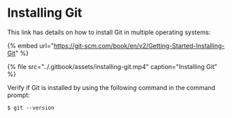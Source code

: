 # Installing Git

This link has details on how to install Git in multiple operating systems:

{% embed url="https://git-scm.com/book/en/v2/Getting-Started-Installing-Git" %}

{% file src="../.gitbook/assets/installing-git.mp4" caption="Installing Git" %}

Verify if Git is installed by using the following command in the command prompt:

```text
$ git --version
```



